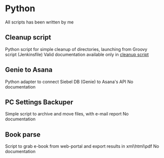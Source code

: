 # Python
All scripts has been written by me

## Cleanup script
Python script for simple cleanup of directories, launching from Groovy script (Jenkinsfile)
Valid documentation available only in [cleanup script](https://github.com/Sysa/Python/tree/master/Cleanup_script)

## Genie to Asana
Python adapter to connect Siebel DB (Genie) to Asana's API
No documentation

## PC Settings Backuper
Simple script to archive and move files, with e-mail report
No documentation

## Book parse
Script to grab e-book from web-portal and export results in xml\html\pdf
No documentation
